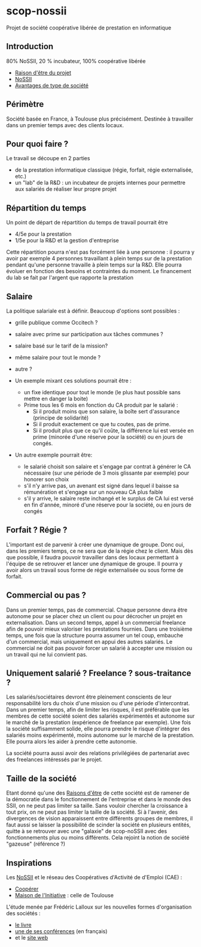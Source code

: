 # scop-nossii
Projet de société coopérative libérée de  prestation en informatique

## Introduction
80% NoSSII,  20 % incubateur, 100% coopérative libérée

- [Raison d'être du projet](reason.md)
- [NoSSII](nossii.md)
- [Avantages de type de société](status.md)

## Périmètre
Société basée en France, à Toulouse plus précisément.
Destinée à travailler dans un premier temps avec des clients locaux.

## Pour quoi faire ?
Le travail se découpe en 2 parties

- de la prestation informatique classique (régie, forfait, régie externalisée, etc.)
- un "lab" de la R&D : un incubateur de projets internes pour permettre aux salariés de réaliser leur propre projet

## Répartition du temps
Un point de départ de répartition du temps de travail pourrait être

- 4/5e pour la prestation 
- 1/5e pour la R&D et la gestion d'entreprise

Cette répartition pourra n'est pas forcément liée à une personne : il pourra y avoir par exemple 4 personnes travaillant à plein temps sur de la prestation pendant qu'une personne travaille à plein temps sur la R&D.
Elle pourra évoluer en fonction des besoins et contraintes du moment.
Le financement du lab se fait par l'argent que rapporte la prestation

## Salaire
La politique salariale est à définir.
Beaucoup d'options sont possibles  : 

* grille publique comme Occitech ?
* salaire avec prime sur participation aux tâches communes ?
* salaire basé sur le tarif de la mission?
* même salaire pour tout le monde ?
* autre ? 

* Un exemple mixant ces solutions pourrait être :
    * un fixe identique pour tout le monde (le plus haut possible sans mettre en danger la boite)
    * Prime tous les 6 mois en fonction du CA produit par le salarié :
        - Si il produit moins que son salaire, la boîte sert d'assurance (principe de solidarité)
        - Si il produit exactement ce que tu coutes, pas de prime.
        - Si il produit plus que ce qu'il coûte, la différence lui est versée en prime (minorée d'une réserve pour la société) ou en jours de congés. 
* Un autre exemple pourrait être:
    * le salarié choisit son salaire et s'engage par contrat à générer le CA nécessaire (sur une période de 3 mois glissante par exemple) pour honorer son choix
    * s'il n'y arrive pas, un avenant est signé dans lequel il baisse sa rémunération et s'engage sur un nouveau CA plus faible
    * s'il y arrive, le salaire reste inchangé et le surplus de CA lui est versé en fin d'année, minoré d'une réserve pour la société, ou en jours de congés

## Forfait ? Régie ?
L'important est de parvenir à créer une dynamique de groupe.
Donc oui, dans les premiers temps, ce ne sera que de la régie chez le client.
Mais dès que possible, il faudra pouvoir travailler dans des locaux permettant à l'équipe de se retrouver et lancer une dynamique de groupe.
Il pourra y avoir alors un travail sous forme de régie externalisée ou sous forme de forfait.

## Commercial ou pas ?
Dans un premier temps, pas de commercial. Chaque personne devra être autonome pour se placer chez un client ou pour décrocher un projet en externalisation.
Dans un second temps, appel à un commercial freelance afin de pouvoir mieux valoriser  les prestations fournies.
Dans une troisième temps, une fois que la structure pourra assumer un tel coup, embauche d'un commercial, mais uniquement en appui des autres salariés. 
Le commercial ne doit pas pouvoir forcer un salarié à accepter une mission ou un travail qui ne lui convient pas.

## Uniquement salarié ? Freelance ? sous-traitance ?
Les salariés/sociétaires devront être pleinement conscients de leur responsabilité lors du choix d'une mission ou d'une période d'intercontrat.
Dans un premier temps, afin de limiter les risques, il est préférable que les membres de cette société soient des salariés expérimentés et autonome sur le marché de la prestation (expérience de freelance par exemple).
Une fois la société suffisamment solide, elle pourra prendre le risque d'intégrer des salariés moins expérimenté, moins autonome sur le marché de la prestation. Elle pourra alors les aider à prendre cette autonomie.

La société pourra aussi avoir des relations privilégiées de partenariat avec des freelances intéressés par le projet.

## Taille de la société
Etant donné qu'une des [Raisons d'être](reason.md) de cette société est de ramener de la démocratie dans le fonctionnement de l'entreprise et dans le monde des SSII, on ne peut pas limiter sa taille.
Sans vouloir chercher la croissance à tout prix, on ne peut pas limiter la taille de la société.
Si à l'avenir, des divergences de vision apparaissent entre différents groupes de membres, il faut aussi se laisser la possibilité de scinder la société en plusieurs entités,
quitte à se retrouver avec une "galaxie" de scop-noSSII avec des fonctionnements plus ou moins différents.
Cela rejoint la notion de société "gazeuse" (référence ?)

## Inspirations
Les [NoSSII](nossii.md) et le réseau des Coopératives d'Activité de d'Emploi (CAE) : 

* [Coopérer](http://www.cooperer.coop/)
* [Maison de l'Initiative](http://www.maison-initiative.org/) : celle de Toulouse

L'étude menée par Frédéric Lalloux sur les nouvelles formes d'organisation des sociétés :
 
* [le livre](https://www.diateino.com/fr/106-reinventing-organizations.html) 
* [une de ses conférences](https://www.youtube.com/watch?v=NZKqPoQiaDE) (en français)
* et le [site web](http://www.reinventingorganizations.com) 